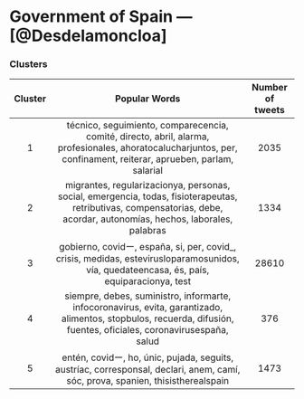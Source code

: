 # Government of Spain — [@Desdelamoncloa]

### Clusters

| **Cluster** |                      **Popular Words**                       | **Number of tweets** |
| :---------: | :----------------------------------------------------------: | :------------------: |
|      1      | técnico, seguimiento, comparecencia, comité, directo, abril, alarma, profesionales, ahoratocalucharjuntos, per, confinament, reiterar, aprueben, parlam, salarial |        2035       |
|      2      | migrantes, regularizacionya, personas, social, emergencia, todas, fisioterapeutas, retributivas, compensatorias, debe, acordar, autonomías, hechos, laborales, palabras |        1334         |
|      3      | gobierno, covidー, españa, si, per, covid_, crisis, medidas, estevirusloparamosunidos, vía, quedateencasa, és, país, equiparacionya, test |        28610        |
|      4      | siempre, debes, suministro, informarte, infocoronavirus, evita, garantizado, alimentos, stopbulos, recuerda, difusión, fuentes, oficiales, coronavirusespaña, salud |         376          |
|      5      | entén, covidー, ho, únic, pujada, seguits, austríac, corresponsal, declari, anem, camí, sóc, prova, spanien, thisistherealspain |         1473          |

